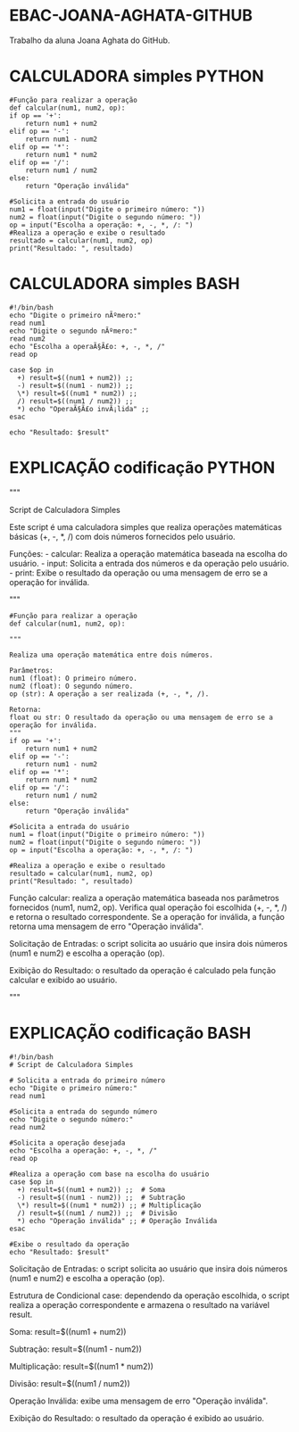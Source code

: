 # EBAC-JOANA-AGHATA-GITHUB

Trabalho da aluna Joana Aghata do GitHub.
# CALCULADORA simples PYTHON


    #Função para realizar a operação
    def calcular(num1, num2, op):
    if op == '+':
        return num1 + num2
    elif op == '-':
        return num1 - num2
    elif op == '*':
        return num1 * num2
    elif op == '/':
        return num1 / num2
    else:
        return "Operação inválida"

    #Solicita a entrada do usuário
    num1 = float(input("Digite o primeiro número: "))
    num2 = float(input("Digite o segundo número: "))
    op = input("Escolha a operação: +, -, *, /: ")
    #Realiza a operação e exibe o resultado
    resultado = calcular(num1, num2, op)
    print("Resultado: ", resultado)

# CALCULADORA simples BASH

    #!/bin/bash
    echo "Digite o primeiro nÃºmero:"
    read num1
    echo "Digite o segundo nÃºmero:"
    read num2
    echo "Escolha a operaÃ§Ã£o: +, -, *, /"
    read op

    case $op in
      +) result=$((num1 + num2)) ;;
      -) result=$((num1 - num2)) ;;
      \*) result=$((num1 * num2)) ;;
      /) result=$((num1 / num2)) ;;
      *) echo "OperaÃ§Ã£o invÃ¡lida" ;;
    esac

    echo "Resultado: $result"

# EXPLICAÇÃO codificação PYTHON

"""

Script de Calculadora Simples

Este script é uma calculadora simples que realiza operações matemáticas básicas (+, -, *, /) com dois números fornecidos pelo usuário.

Funções:
    - calcular: Realiza a operação matemática baseada na escolha do usuário.
    - input: Solicita a entrada dos números e da operação pelo usuário.
    - print: Exibe o resultado da operação ou uma mensagem de erro se a operação for inválida.
    
"""

    #Função para realizar a operação
    def calcular(num1, num2, op):

    """
    
    Realiza uma operação matemática entre dois números.

    Parâmetros:
    num1 (float): O primeiro número.
    num2 (float): O segundo número.
    op (str): A operação a ser realizada (+, -, *, /).

    Retorna:
    float ou str: O resultado da operação ou uma mensagem de erro se a operação for inválida.
    """
    if op == '+':
        return num1 + num2
    elif op == '-':
        return num1 - num2
    elif op == '*':
        return num1 * num2
    elif op == '/':
        return num1 / num2
    else:
        return "Operação inválida"

    #Solicita a entrada do usuário
    num1 = float(input("Digite o primeiro número: "))
    num2 = float(input("Digite o segundo número: "))
    op = input("Escolha a operação: +, -, *, /: ")

    #Realiza a operação e exibe o resultado
    resultado = calcular(num1, num2, op)
    print("Resultado: ", resultado)

Função calcular: realiza a operação matemática baseada nos parâmetros fornecidos (num1, num2, op). Verifica qual operação foi escolhida (+, -, *, /) e retorna o resultado correspondente. Se a operação for inválida, a função retorna uma mensagem de erro "Operação inválida".

Solicitação de Entradas: o script solicita ao usuário que insira dois números (num1 e num2) e escolha a operação (op).

Exibição do Resultado: o resultado da operação é calculado pela função calcular e exibido ao usuário.

"""
# EXPLICAÇÃO codificação BASH

    #!/bin/bash
    # Script de Calculadora Simples

    # Solicita a entrada do primeiro número
    echo "Digite o primeiro número:"
    read num1

    #Solicita a entrada do segundo número
    echo "Digite o segundo número:"
    read num2

    #Solicita a operação desejada
    echo "Escolha a operação: +, -, *, /"
    read op

    #Realiza a operação com base na escolha do usuário
    case $op in
      +) result=$((num1 + num2)) ;;  # Soma
      -) result=$((num1 - num2)) ;;  # Subtração
      \*) result=$((num1 * num2)) ;; # Multiplicação
      /) result=$((num1 / num2)) ;;  # Divisão
      *) echo "Operação inválida" ;; # Operação Inválida
    esac

    #Exibe o resultado da operação
    echo "Resultado: $result"

Solicitação de Entradas: o script solicita ao usuário que insira dois números (num1 e num2) e escolha a operação (op).

Estrutura de Condicional case: dependendo da operação escolhida, o script realiza a operação correspondente e armazena o resultado na variável result.

Soma: result=$((num1 + num2))

Subtração: result=$((num1 - num2))

Multiplicação: result=$((num1 * num2))

Divisão: result=$((num1 / num2))

Operação Inválida: exibe uma mensagem de erro "Operação inválida".

Exibição do Resultado: o resultado da operação é exibido ao usuário.
